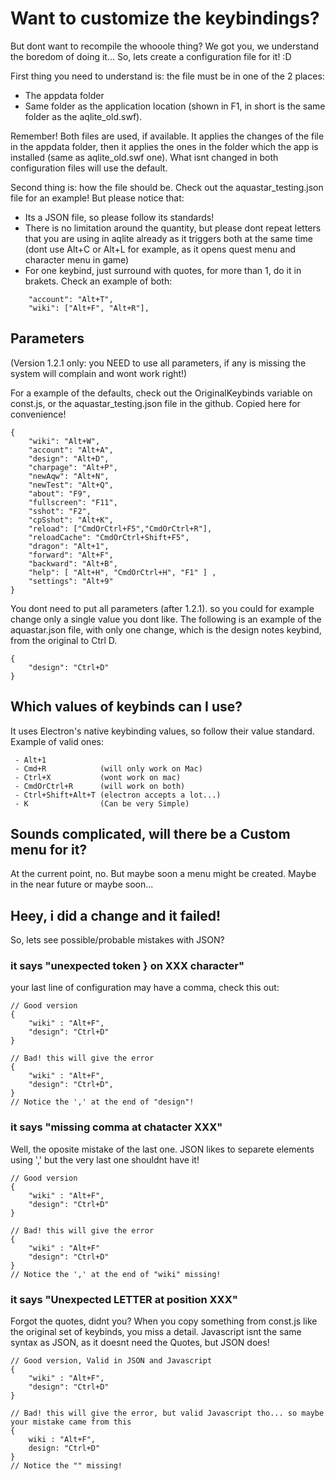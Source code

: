 # Want to customize the keybindings?
But dont want to recompile the whooole thing? We got you, we understand the boredom of doing it...
So, lets create a configuration file for it! :D

First thing you need to understand is: the file must be in one of the 2 places:

- The appdata folder
- Same folder as the application location (shown in F1, in short is the same folder as the aqlite_old.swf).

Remember! Both files are used, if available. It applies the changes of the file in the appdata folder, then it applies the ones in the
folder which the app is installed (same as aqlite_old.swf one). What isnt changed in both configuration files will use the default.

Second thing is: how the file should be. Check out the aquastar_testing.json file for an example!
But please notice that:

- Its a JSON file, so please follow its standards!
- There is no limitation around the quantity, but please dont repeat letters that you are using in
aqlite already as it triggers both at the same time (dont use Alt+C or Alt+L for example, as it opens quest menu and character menu in game)
- For one keybind, just surround with quotes, for more than 1, do it in brakets. Check an example of both:

```
    "account": "Alt+T",
    "wiki": ["Alt+F", "Alt+R"],
```

## Parameters

(Version 1.2.1 only: you NEED to use all parameters, if any is missing the system will complain and wont work right!)

For a example of the defaults, check out the OriginalKeybinds variable on const.js, or the aquastar_testing.json file in the github. Copied here for convenience!

```
{  
    "wiki": "Alt+W",
    "account": "Alt+A",
    "design": "Alt+D",
    "charpage": "Alt+P",
    "newAqw": "Alt+N",
    "newTest": "Alt+Q",
    "about": "F9",
    "fullscreen": "F11",
    "sshot": "F2",
    "cpSshot": "Alt+K",
    "reload": ["CmdOrCtrl+F5","CmdOrCtrl+R"],
    "reloadCache": "CmdOrCtrl+Shift+F5",
    "dragon": "Alt+1",
    "forward": "Alt+F",
    "backward": "Alt+B",
    "help": [ "Alt+H", "CmdOrCtrl+H", "F1" ] ,
    "settings": "Alt+9"
}
```

You dont need to put all parameters (after 1.2.1). so you could for example change only a single value you dont like. The following is an example of the aquastar.json file, with only one change, which is the design notes keybind, from the original to Ctrl D.

```
{  
    "design": "Ctrl+D"
}
```

## Which values of keybinds can I use? 

It uses Electron's native keybinding values, so follow their value standard. Example of valid ones:

```
 - Alt+1
 - Cmd+R            (will only work on Mac)
 - Ctrl+X           (wont work on mac)
 - CmdOrCtrl+R      (will work on both)
 - Ctrl+Shift+Alt+T (electron accepts a lot...)
 - K                (Can be very Simple)

```

## Sounds complicated, will there be a Custom menu for it?

At the current point, no. But maybe soon a menu might be created. Maybe in the near future or maybe soon...

## Heey, i did a change and it failed! 

So, lets see possible/probable mistakes with JSON?

### it says "unexpected token } on XXX character"

your last line of configuration may have a comma, check this out:

```
// Good version
{  
    "wiki" : "Alt+F",
    "design": "Ctrl+D"
}

// Bad! this will give the error
{  
    "wiki" : "Alt+F",
    "design": "Ctrl+D",
}
// Notice the ',' at the end of "design"!

```

### it says "missing comma at chatacter XXX"

Well, the oposite mistake of the last one. JSON likes to separete elements using ',' but the very last one shouldnt have it!

```
// Good version
{  
    "wiki" : "Alt+F",
    "design": "Ctrl+D"
}

// Bad! this will give the error
{  
    "wiki" : "Alt+F"
    "design": "Ctrl+D"
}
// Notice the ',' at the end of "wiki" missing!

```

### it says "Unexpected LETTER at position XXX"

Forgot the quotes, didnt you? When you copy something from const.js like the original set of keybinds, you miss a detail. Javascript isnt the same syntax as JSON, as it doesnt need the Quotes, but JSON does!

```
// Good version, Valid in JSON and Javascript
{  
    "wiki" : "Alt+F",
    "design": "Ctrl+D"
}

// Bad! this will give the error, but valid Javascript tho... so maybe your mistake came from this
{  
    wiki : "Alt+F",
    design: "Ctrl+D"
}
// Notice the "" missing!

```
